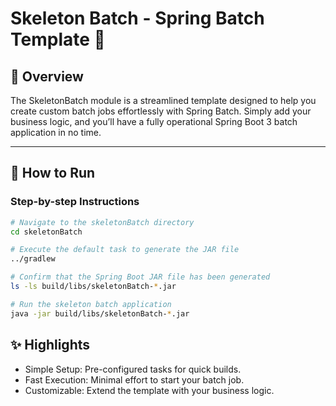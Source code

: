 # Skeleton Batch - Spring Batch Template 🚀

## 🌟 Overview

The SkeletonBatch module is a streamlined template designed to help you create custom batch jobs effortlessly with Spring Batch. Simply add your business logic, and you’ll have a fully operational Spring Boot 3 batch application in no time.

---

##  🔧 How to Run

### Step-by-step Instructions
```bash
# Navigate to the skeletonBatch directory
cd skeletonBatch

# Execute the default task to generate the JAR file
../gradlew

# Confirm that the Spring Boot JAR file has been generated
ls -ls build/libs/skeletonBatch-*.jar

# Run the skeleton batch application
java -jar build/libs/skeletonBatch-*.jar
```

## ✨ Highlights 
- Simple Setup: Pre-configured tasks for quick builds.
- Fast Execution: Minimal effort to start your batch job.
- Customizable: Extend the template with your business logic.

